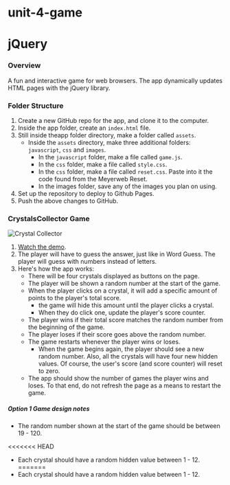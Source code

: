 # unit-4-game
# jQuery 

### Overview

A fun and interactive game for web browsers. The app dynamically updates HTML pages with the jQuery library.

### Folder Structure

1. Create a new GitHub repo for the app, and clone it to the computer.
2. Inside the app folder, create an `index.html` file.
3. Still inside theapp folder directory, make a folder called `assets`.
   * Inside the `assets` directory, make three additional folders: `javascript`, `css` and `images`.
     * In the `javascript` folder, make a file called `game.js`.
     * In the `css` folder, make a file called `style.css`.
     * In the `css` folder, make a file called `reset.css`. Paste into it the code found from the Meyerweb Reset.
     * In the images folder, save any of the images you plan on using.
4. Set up the repository to deploy to Github Pages.
5. Push the above changes to GitHub. 

### CrystalsCollector Game

![Crystal Collector](Images/1-CrystalCollector.jpg)

1. [Watch the demo](homework_demos/crystalsCollector_demo.mp4).
2. The player will have to guess the answer, just like in Word Guess. The player will guess with numbers instead of letters. 
3. Here's how the app works:
   * There will be four crystals displayed as buttons on the page.
   * The player will be shown a random number at the start of the game.
   * When the player clicks on a crystal, it will add a specific amount of points to the player's total score. 
     * the game will hide this amount until the player clicks a crystal.
     * When they do click one, update the player's score counter.
   * The player wins if their total score matches the random number from the beginning of the game.
   * The player loses if their score goes above the random number.
   * The game restarts whenever the player wins or loses.
     * When the game begins again, the player should see a new random number. Also, all the crystals will have four new hidden values. Of course, the user's score (and score counter) will reset to zero.
   * The app should show the number of games the player wins and loses. To that end, do not refresh the page as a means to restart the game.

##### Option 1 Game design notes

* The random number shown at the start of the game should be between 19 - 120.

<<<<<<< HEAD
* Each crystal should have a random hidden value between 1 - 12.
=======
* Each crystal should have a random hidden value between 1 - 12.
